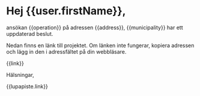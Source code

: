 # Hej {{user.firstName}},

ansökan {{operation}} på adressen {{address}}, {{municipality}} har ett uppdaterad beslut.

Nedan finns en länk till projektet. Om länken inte fungerar, kopiera
adressen och lägg in den i adressfältet på din webbläsare.

{{link}}

Hälsningar,

{{lupapiste.link}}

